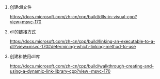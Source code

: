 1. 创建dll文件

   https://docs.microsoft.com/zh-cn/cpp/build/dlls-in-visual-cpp?view=msvc-170

2. dll的链接方式

   https://docs.microsoft.com/zh-cn/cpp/build/linking-an-executable-to-a-dll?view=msvc-170#determining-which-linking-method-to-use

3. 创建和使用dll库

   https://docs.microsoft.com/zh-cn/cpp/build/walkthrough-creating-and-using-a-dynamic-link-library-cpp?view=msvc-170

